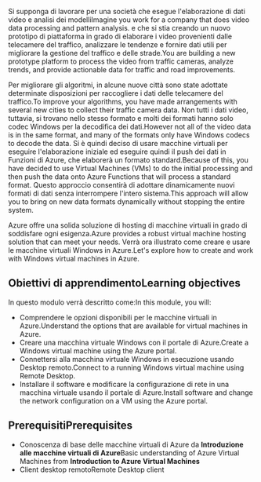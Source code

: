 <span data-ttu-id="f1fda-101">Si supponga di lavorare per una società che esegue l'elaborazione di dati video e analisi dei modelli</span><span class="sxs-lookup"><span data-stu-id="f1fda-101">Imagine you work for a company that does video data processing and pattern analysis.</span></span> <span data-ttu-id="f1fda-102">e che si stia creando un nuovo prototipo di piattaforma in grado di elaborare i video provenienti dalle telecamere del traffico, analizzare le tendenze e fornire dati utili per migliorare la gestione del traffico e delle strade.</span><span class="sxs-lookup"><span data-stu-id="f1fda-102">You are building a new prototype platform to process the video from traffic cameras, analyze trends, and provide actionable data for traffic and road improvements.</span></span> 

<span data-ttu-id="f1fda-103">Per migliorare gli algoritmi, in alcune nuove città sono state adottate determinate disposizioni per raccogliere i dati delle telecamere del traffico.</span><span class="sxs-lookup"><span data-stu-id="f1fda-103">To improve your algorithms, you have made arrangements with several new cities to collect their traffic camera data.</span></span> <span data-ttu-id="f1fda-104">Non tutti i dati video, tuttavia, si trovano nello stesso formato e molti dei formati hanno solo codec Windows per la decodifica dei dati.</span><span class="sxs-lookup"><span data-stu-id="f1fda-104">However not all of the video data is in the same format, and many of the formats only have Windows codecs to decode the data.</span></span> <span data-ttu-id="f1fda-105">Si è quindi deciso di usare macchine virtuali per eseguire l'elaborazione iniziale ed eseguire quindi il push dei dati in Funzioni di Azure, che elaborerà un formato standard.</span><span class="sxs-lookup"><span data-stu-id="f1fda-105">Because of this, you have decided to use Virtual Machines (VMs) to do the initial processing and then push the data onto Azure Functions that will process a standard format.</span></span> <span data-ttu-id="f1fda-106">Questo approccio consentirà di adottare dinamicamente nuovi formati di dati senza interrompere l'intero sistema.</span><span class="sxs-lookup"><span data-stu-id="f1fda-106">This approach will allow you to bring on new data formats dynamically without stopping the entire system.</span></span>

<span data-ttu-id="f1fda-107">Azure offre una solida soluzione di hosting di macchine virtuali in grado di soddisfare ogni esigenza.</span><span class="sxs-lookup"><span data-stu-id="f1fda-107">Azure provides a robust virtual machine hosting solution that can meet your needs.</span></span> <span data-ttu-id="f1fda-108">Verrà ora illustrato come creare e usare le macchine virtuali Windows in Azure.</span><span class="sxs-lookup"><span data-stu-id="f1fda-108">Let's explore how to create and work with Windows virtual machines in Azure.</span></span>

## <a name="learning-objectives"></a><span data-ttu-id="f1fda-109">Obiettivi di apprendimento</span><span class="sxs-lookup"><span data-stu-id="f1fda-109">Learning objectives</span></span>

<span data-ttu-id="f1fda-110">In questo modulo verrà descritto come:</span><span class="sxs-lookup"><span data-stu-id="f1fda-110">In this module, you will:</span></span>

- <span data-ttu-id="f1fda-111">Comprendere le opzioni disponibili per le macchine virtuali in Azure.</span><span class="sxs-lookup"><span data-stu-id="f1fda-111">Understand the options that are available for virtual machines in Azure.</span></span>
- <span data-ttu-id="f1fda-112">Creare una macchina virtuale Windows con il portale di Azure.</span><span class="sxs-lookup"><span data-stu-id="f1fda-112">Create a Windows virtual machine using the Azure portal.</span></span>
- <span data-ttu-id="f1fda-113">Connettersi alla macchina virtuale Windows in esecuzione usando Desktop remoto.</span><span class="sxs-lookup"><span data-stu-id="f1fda-113">Connect to a running Windows virtual machine using Remote Desktop.</span></span>
- <span data-ttu-id="f1fda-114">Installare il software e modificare la configurazione di rete in una macchina virtuale usando il portale di Azure.</span><span class="sxs-lookup"><span data-stu-id="f1fda-114">Install software and change the network configuration on a VM using the Azure portal.</span></span>

## <a name="prerequisites"></a><span data-ttu-id="f1fda-115">Prerequisiti</span><span class="sxs-lookup"><span data-stu-id="f1fda-115">Prerequisites</span></span>

- <span data-ttu-id="f1fda-116">Conoscenza di base delle macchine virtuali di Azure da **Introduzione alle macchine virtuali di Azure**</span><span class="sxs-lookup"><span data-stu-id="f1fda-116">Basic understanding of Azure Virtual Machines from **Introduction to Azure Virtual Machines**</span></span>
- <span data-ttu-id="f1fda-117">Client desktop remoto</span><span class="sxs-lookup"><span data-stu-id="f1fda-117">Remote Desktop client</span></span>
